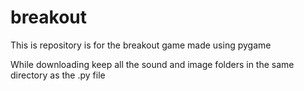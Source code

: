 # breakout
This is repository is for the breakout game made using pygame


While downloading keep all the sound and image folders in the same directory as the .py file
